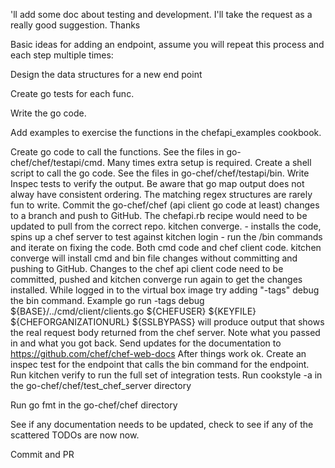 'll add some doc about testing and development. I'll take the request as a really good suggestion.
Thanks

Basic ideas for adding an endpoint, assume you will repeat this process and each step multiple times:

Design the data structures for a new end point

Create go tests for each func.

Write the go code.

Add examples to exercise the functions in the chefapi_examples cookbook.

Create go code to call the functions. See the files in go-chef/chef/testapi/cmd. Many times extra setup is required.
Create a shell script to call the go code. See the files in go-chef/chef/testapi/bin.
Write Inspec tests to verify the output. Be aware that go map output does not alway have consistent ordering. The matching regex structures are rarely fun to write.
Commit the go-chef/chef (api client go code at least) changes to a branch and push to GitHub. The chefapi.rb recipe would need to be updated to pull from the correct repo.
kitchen converge. - installs the code, spins up a chef server to test against
kitchen login - run the /bin commands and iterate on fixing the code. Both cmd code and chef client code. kitchen converge will install cmd and bin file changes without committing and pushing to GitHub. Changes to the chef api client code need to be committed, pushed and kitchen converge run again to get the changes installed.
While logged in to the virtual box image try adding "-tags" debug the bin command. Example
go run -tags debug ${BASE}/../cmd/client/clients.go ${CHEFUSER} ${KEYFILE} ${CHEFORGANIZATIONURL} ${SSLBYPASS} will produce output that shows the real request body returned from the chef server. Note what you passed in and what you got back. Send updates for the documentation to https://github.com/chef/chef-web-docs
After things work ok. Create an inspec test for the endpoint that calls the bin command for the endpoint. Run kitchen verify to run the full set of integration tests.
Run cookstyle -a in the go-chef/chef/test_chef_server directory

Run go fmt in the go-chef/chef directory

See if any documentation needs to be updated, check to see if any of the scattered TODOs are now now.

Commit and PR
